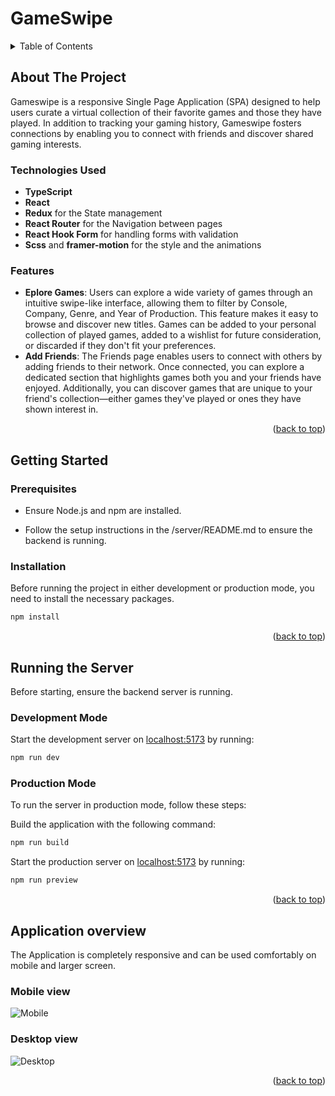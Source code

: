 # GameSwipe

<!-- TABLE OF CONTENTS -->
<details>
  <summary>Table of Contents</summary>
  <ol>
	<li>
	  <a href="#about-the-project">About The Project</a>
	</li>
	<ul>
	<li>
	  <a href="#technologies-used">Technologies Used</a>
	</li>
	<li>
	  <a href="#features">Features</a>
	</li>
	</ul>
	<li>
	  <a href="#getting-started">Getting Started</a>
	  <ul>
		<li><a href="#prerequisites">Prerequisites</a></li>
		<li><a href="#installation">Installation</a></li>
	  </ul>
	</li>
	<li><a href="#running-the-server">Running the server</a></li>
	<ul>
	  <li><a href="#development-mode">Development mode</a></li>
	  <li><a href="#production-mode">Production mode</a></li>
	</ul>
	<li><a href="#application-overview">Application overview</a></li>
	<ul>
	  <li><a href="#mobile-view">Mobile view</a></li>
	  <li><a href="#desktop-view">Desktop view</a></li>
	</ul>
  </ol>
</details>

<!-- ABOUT THE PROJECT -->

## About The Project

Gameswipe is a responsive Single Page Application (SPA) designed to help users curate a virtual collection of their favorite games and those they have played. In addition to tracking your gaming history, Gameswipe fosters connections by enabling you to connect with friends and discover shared gaming interests.

### Technologies Used

- **TypeScript**
- **React**
- **Redux** for the State management
- **React Router** for the Navigation between pages
- **React Hook Form** for handling forms with validation
- **Scss** and **framer-motion** for the style and the animations

### Features

- **Eplore Games**: Users can explore a wide variety of games through an intuitive swipe-like interface, allowing them to filter by Console, Company, Genre, and Year of Production. This feature makes it easy to browse and discover new titles. Games can be added to your personal collection of played games, added to a wishlist for future consideration, or discarded if they don't fit your preferences.
- **Add Friends**: The Friends page enables users to connect with others by adding friends to their network. Once connected, you can explore a dedicated section that highlights games both you and your friends have enjoyed. Additionally, you can discover games that are unique to your friend's collection—either games they've played or ones they have shown interest in.

<p align="right">(<a href="#readme-top">back to top</a>)</p>

## Getting Started

### Prerequisites

- Ensure Node.js and npm are installed.

- Follow the setup instructions in the /server/README.md to ensure the backend is running.

### Installation

Before running the project in either development or production mode, you need to install the necessary packages.

```bash
npm install
```

<p align="right">(<a href="#readme-top">back to top</a>)</p>

## Running the Server

Before starting, ensure the backend server is running.

### **Development Mode**

Start the development server on [localhost:5173](http://localhost:5173) by running:

```bash
npm run dev
```

### **Production Mode**

To run the server in production mode, follow these steps:

Build the application with the following command:

```bash
npm run build
```

Start the production server on [localhost:5173](http://localhost:5173) by running:

```bash
npm run preview
```

<p align="right">(<a href="#readme-top">back to top</a>)</p>

## Application overview

The Application is completely responsive and can be used comfortably on mobile and larger screen.

### Mobile view

![Mobile](./screenshots/mobilegif.gif)

### Desktop view

![Desktop](./screenshots/desktopgif.gif)

<p align="right">(<a href="#readme-top">back to top</a>)</p>
